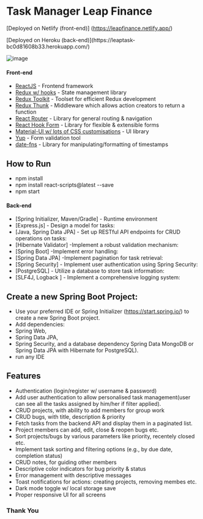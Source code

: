# Task Manager Leap Finance

[Deployed on Netlify (front-end)] (https://leapfinance.netlify.app/) 

<di>
[Deployed on  Heroku (back-end)](https://leaptask-bc0d81608b33.herokuapp.com/)

![image](https://github.com/ProgrammingPirates/Leap_finance_Assissment/assets/78801686/ba25e84b-0e33-4255-8006-bf7cbd73b5bc)

#### Front-end

- [ReactJS](https://reactjs.org/) - Frontend framework
- [Redux w/ hooks](https://redux.js.org/) - State management library
- [Redux Toolkit](https://redux-toolkit.js.org/) - Toolset for efficient Redux development
- [Redux Thunk](https://github.com/reduxjs/redux-thunk) - Middleware which allows action creators to return a function
- [React Router](https://reactrouter.com/) - Library for general routing & navigation
- [React Hook Form](https://react-hook-form.com/) - Library for flexible & extensible forms
- [Material-UI w/ lots of CSS customisations](https://material-ui.com/) - UI library
- [Yup](https://github.com/jquense/yup) - Form validation tool
- [date-fns](https://date-fns.org/) - Library for manipulating/formatting of timestamps



## How to Run
- npm install
- npm install react-scripts@latest --save
- npm start



#### Back-end


- [Spring Initializer, Maven/Gradle] - Runtime environment
- [Express.js] -  Design a model for tasks:
- [Java, Spring Data JPA] - Set up RESTful API endpoints for CRUD operations on tasks:
- [Hibernate Validator] -Implement a robust validation mechanism:
- [Spring Boot] -Implement error handling:
- [Spring Data JPA] -Implement pagination for task retrieval:
- [Spring Security] - Implement user authentication using Spring Security:
- [PostgreSQL] - Utilize a database to store task information:
- [SLF4J, Logback ] - Implement a comprehensive logging system:
## Create a new Spring Boot Project:

- Use your preferred IDE or Spring Initializer (https://start.spring.io/) to create a new Spring Boot project.
 - Add dependencies:
 - Spring Web, 
 - Spring Data JPA, 
 - Spring Security, and a database dependency  Spring Data MongoDB or Spring Data JPA with Hibernate for PostgreSQL).
- run any IDE


## Features

- Authentication (login/register w/ username & password)
- Add user authentication to allow personalised task management(user can see all the tasks assigned by him/her if filter applied).
- CRUD projects, with ability to add members for group work
- CRUD bugs, with title, description & priority
- Fetch tasks from the backend API and display them in a paginated list.
- Project members can add, edit, close & reopen bugs etc.
- Sort projects/bugs by various parameters like priority, recentely closed etc.
- Implement task sorting and filtering options (e.g., by due date, completion status)
- CRUD notes, for guiding other members
- Descriptive color indicators for bug priority & status
- Error management with descriptive messages
- Toast notifications for actions: creating projects, removing membes etc.
- Dark mode toggle w/ local storage save
- Proper responsive UI for all screens

### Thank You
